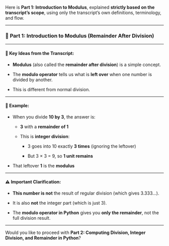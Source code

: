 Here is **Part 1: Introduction to Modulus**, explained **strictly based on the transcript’s scope**, using only the transcript’s own definitions, terminology, and flow.

---

### 🧮 **Part 1: Introduction to Modulus (Remainder After Division)**

---

#### 🧠 Key Ideas from the Transcript:

- **Modulus** (also called the **remainder after division**) is a simple concept.
    
- The **modulo operator** tells us what is **left over** when one number is divided by another.
    
- This is different from normal division.
    

---

#### 📌 Example:

- When you divide **10 by 3**, the answer is:
    
    - **3** with a **remainder of 1**
        
    - This is **integer division**:
        
        - 3 goes into 10 exactly **3 times** (ignoring the leftover)
            
        - But 3 × 3 = 9, so **1 unit remains**
            
- That leftover **1** is the **modulus**
    

---

#### ⚠️ Important Clarification:

- **This number is not** the result of regular division (which gives 3.333...).
    
- It is also **not** the integer part (which is just 3).
    
- The **modulo operator in Python** gives you **only the remainder**, not the full division result.
    

---

Would you like to proceed with **Part 2: Computing Division, Integer Division, and Remainder in Python**?